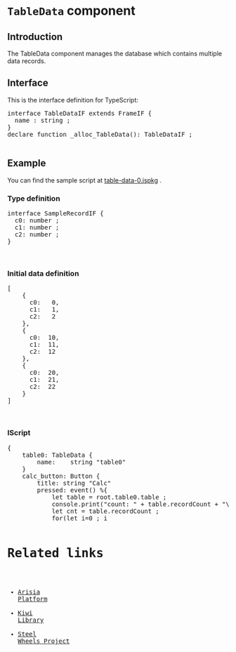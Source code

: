 # `TableData` component

## Introduction
The TableData component manages the database which contains
multiple data records.

## Interface

This is the interface definition for TypeScript:
<pre>
interface TableDataIF extends FrameIF {
  name : string ;
}
declare function _alloc_TableData(): TableDataIF ;

</pre>

## Example
You can find the sample script at
[table-data-0.jspkg](https://gitlab.com/steewheels/arisia/-/tree/main/ArisiaCard/Resource/Samples/table-data-0.jspkg) .

### Type definition
<pre>
interface SampleRecordIF {
  c0: number ;
  c1: number ;
  c2: number ;
}


</pre>

### Initial data definition
<pre>
[
    {
      c0:   0,
      c1:   1,
      c2:   2
    },
    {
      c0:  10,
      c1:  11,
      c2:  12
    },
    {
      c0:  20,
      c1:  21,
      c2:  22
    }
]


</pre>

### IScript
<pre>
{
	table0: TableData {
		name:    string "table0"
	}
	calc_button: Button {
		title: string "Calc"
 		pressed: event() %{
			let table = root.table0.table ;
			console.print("count: " + table.recordCount + "\n") ;
			let cnt = table.recordCount ;
			for(let i=0 ; i<cnt ; i++){
				let rec = table.record(i) ;
				if(rec != null){
					console.print("" + i + ": c0 = " + rec.c0 + "\n") ;
	    			console.print("" + i + ": c1 = " + rec.c1 + "\n") ;
	    			console.print("" + i + ": c2 = " + rec.c2 + "\n") ;
        		} else {
	    			console.print("" + i + ": record not found\n") ;
				}
			}
		%}
	}
	quit_button: Button {
		title: string "Quit"
		pressed: event() %{
			//console.print("c0:    " + root.table0.record(0).c0 + "\n") ;
			leaveView(1) ;
		%}
	}
}


</pre>

# Related links
* [Arisia Platform](https://gitlab.com/steewheels/arisia/-/blob/main/README.md)
* [Kiwi Library](https://gitlab.com/steewheels/kiwiscript/-/blob/main/KiwiLibrary/Document/Library.md)
* [Steel Wheels Project](https://gitlab.com/steewheels/project/-/blob/main/README.md)



